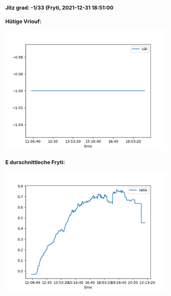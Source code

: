 ### Jitz grad: -1/33 (Fryti, 2021-12-31 18:51:00

### Hütige Vrlouf:
![Graph](Today.png)

### E durschnittleche Fryti:
![Graph](Fryti.png)